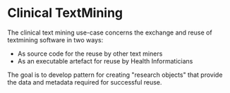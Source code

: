 Clinical TextMining
==========

The clinical text mining use-case concerns the exchange and reuse of textmining software in two ways: 

  - As source code for the reuse by other text miners
  - As an executable artefact for reuse by Health Informaticians 

The goal is to develop pattern for creating "research objects" that provide the data and metadata required for successful reuse.
